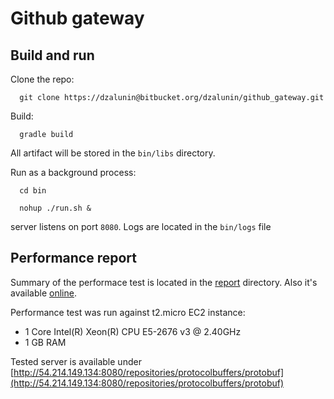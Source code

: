 # Github gateway #

## Build and run

Clone the repo:

```
  git clone https://dzalunin@bitbucket.org/dzalunin/github_gateway.git
```
  
Build:

```
  gradle build
```
All artifact will be stored in the ``bin/libs`` directory.

Run as a background process:
  

```
  cd bin
```
```
  nohup ./run.sh &
```

 server listens on port ``8080``. Logs are located in the ``bin/logs`` file
 
## Performance report
 
 Summary of the performace test is located in the [report](report) directory. Also it's available [online](http://54.214.149.134/index.html).
 
 Performance test was run against t2.micro EC2 instance:
 
 * 1 Core Intel(R) Xeon(R) CPU E5-2676 v3 @ 2.40GHz
 * 1 GB RAM 
 
 Tested server is available under [http://54.214.149.134:8080/repositories/protocolbuffers/protobuf](http://54.214.149.134:8080/repositories/protocolbuffers/protobuf)
